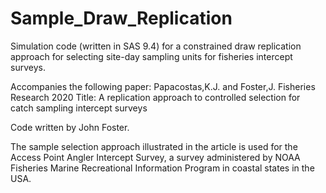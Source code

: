 # Sample_Draw_Replication

Simulation code (written in SAS 9.4) for a constrained draw replication approach for selecting site-day sampling units for fisheries intercept surveys.

Accompanies the following paper: 
Papacostas,K.J. and Foster,J. Fisheries Research 2020 
Title: A replication approach to controlled selection for catch sampling intercept surveys

Code written by John Foster. 

The sample selection approach illustrated in the article is used for the Access Point Angler Intercept Survey, a survey administered by NOAA Fisheries Marine Recreational Information Program in coastal states in the USA.
